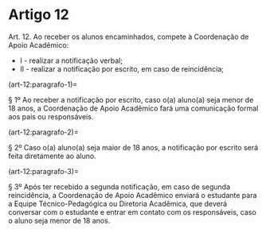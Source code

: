# Artigo 12

Art. 12. Ao receber os alunos encaminhados, compete à Coordenação de Apoio Acadêmico:

* I - realizar a notificação verbal;
* II - realizar a notificação por escrito, em caso de reincidência;

(art-12:paragrafo-1)=

§ 1º Ao receber a notificação por escrito, caso o(a) aluno(a) seja menor de 18 anos, a Coordenação de Apoio Acadêmico fará uma
comunicação formal aos pais ou responsáveis.

(art-12:paragrafo-2)=

§ 2º Caso o(a) aluno(a) seja maior de 18 anos, a notificação por escrito será feita diretamente ao aluno.

(art-12:paragrafo-3)=

§ 3º Após ter recebido a segunda notificação, em caso de segunda reincidência, a Coordenação de Apoio Acadêmico enviará o
estudante para a Equipe Técnico-Pedagógica ou Diretoria Acadêmica, que deverá conversar com o estudante e entrar em contato
com os responsáveis, caso o aluno seja menor de 18 anos.

